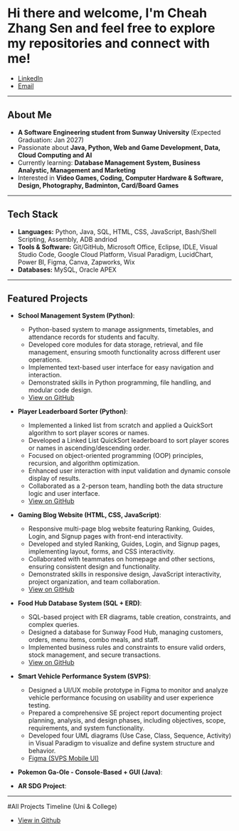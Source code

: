 # Hi there and welcome, I'm Cheah Zhang Sen and feel free to explore my repositories and connect with me!
- [LinkedIn](https://linkedin.com/in/zhang-sen-cheah)  
- [Email](mailto:cheahzhangsen@egmail.com)  

---

## About Me
- **A Software Engineering student from Sunway University** (Expected Graduation: Jan 2027)  
- Passionate about **Java, Python, Web and Game Development, Data, Cloud Computing and AI**  
- Currently learning: **Database Management System, Business Analystic, Management and Marketing**  
- Interested in **Video Games, Coding, Computer Hardware & Software, Design, Photography, Badminton, Card/Board Games**  

---

## Tech Stack
- **Languages:** Python, Java, SQL, HTML, CSS, JavaScript, Bash/Shell Scripting, Assembly, ADB andriod
- **Tools & Software:** Git/GitHub, Microsoft Office, Eclipse, IDLE, Visual Studio Code, Google Cloud Platform, Visual Paradigm, LucidChart, Power BI, Figma, Canva, Zapworks, Wix
- **Databases:** MySQL, Oracle APEX

---

## Featured Projects
- **School Management System (Python)**:
  - Python-based system to manage assignments, timetables, and attendance records for students and faculty.
  - Developed core modules for data storage, retrieval, and file management, ensuring smooth functionality across different user operations.
  - Implemented text-based user interface for easy navigation and interaction.
  - Demonstrated skills in Python programming, file handling, and modular code design.
  - [View on GitHub](https://zhangsen83.github.io/Programming-Principle/)
 
- **Player Leaderboard Sorter (Python)**:
  - Implemented a linked list from scratch and applied a QuickSort algorithm to sort player scores or names.
  - Developed a Linked List QuickSort leaderboard to sort player scores or names in ascending/descending order.
  - Focused on object-oriented programming (OOP) principles, recursion, and algorithm optimization.
  - Enhanced user interaction with input validation and dynamic console display of results.
  - Collaborated as a 2-person team, handling both the data structure logic and user interface.
  - [View on GitHub](https://zhangsen83.github.io/Data-Structures-Algorithms/)
  
- **Gaming Blog Website (HTML, CSS, JavaScript)**:
  - Responsive multi-page blog website featuring Ranking, Guides, Login, and Signup pages with front-end interactivity.
  - Developed and styled Ranking, Guides, Login, and Signup pages, implementing layout, forms, and CSS interactivity.
  - Collaborated with teammates on homepage and other sections, ensuring consistent design and functionality.
  - Demonstrated skills in responsive design, JavaScript interactivity, project organization, and team collaboration.
  - [View on GitHub](https://zhangsen83.github.io/Web-Fundamentals/)
  
- **Food Hub Database System (SQL + ERD)**:
  - SQL-based project with ER diagrams, table creation, constraints, and complex queries.
  - Designed a database for Sunway Food Hub, managing customers, orders, menu items, combo meals, and staff.
  - Implemented business rules and constraints to ensure valid orders, stock management, and secure transactions.
  - [View on GitHub](https://zhangsen83.github.io/Database-Fundamentals/)

  
- **Smart Vehicle Performance System (SVPS)**:
  - Designed a UI/UX mobile prototype in Figma to monitor and analyze vehicle performance focusing on usability and user experience testing.
  - Prepared a comprehensive SE project report documenting project planning, analysis, and design phases, including objectives, scope, requirements, and system functionality.
  - Developed four UML diagrams (Use Case, Class, Sequence, Activity) in Visual Paradigm to visualize and define system structure and behavior.
  - [Figma (SVPS Mobile UI)](https://www.figma.com/proto/YyESUB099Jdq8nbPNCpYVx/SVPS-Mobile-UI?node-id=1-1309&t=4ATStl0hlZmC4Kq0-1)
 
- **Pokemon Ga-Ole - Console-Based + GUI (Java)**:


- **AR SDG Project**:
  
---

#All Projects Timeline (Uni & College)
- [View in Github](https://zhangsen83.github.io/Project-Timeline/)
